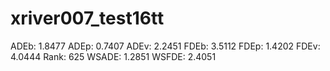 # xriver007_test16tt

ADEb: 1.8477
ADEp: 0.7407
ADEv: 2.2451
FDEb: 3.5112
FDEp: 1.4202
FDEv: 4.0444
Rank: 625
WSADE: 1.2851
WSFDE: 2.4051
